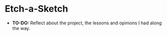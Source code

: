 # Etch-a-Sketch

- **TO-DO:** Reflect about the project, the lessons and opinions I had along the way.